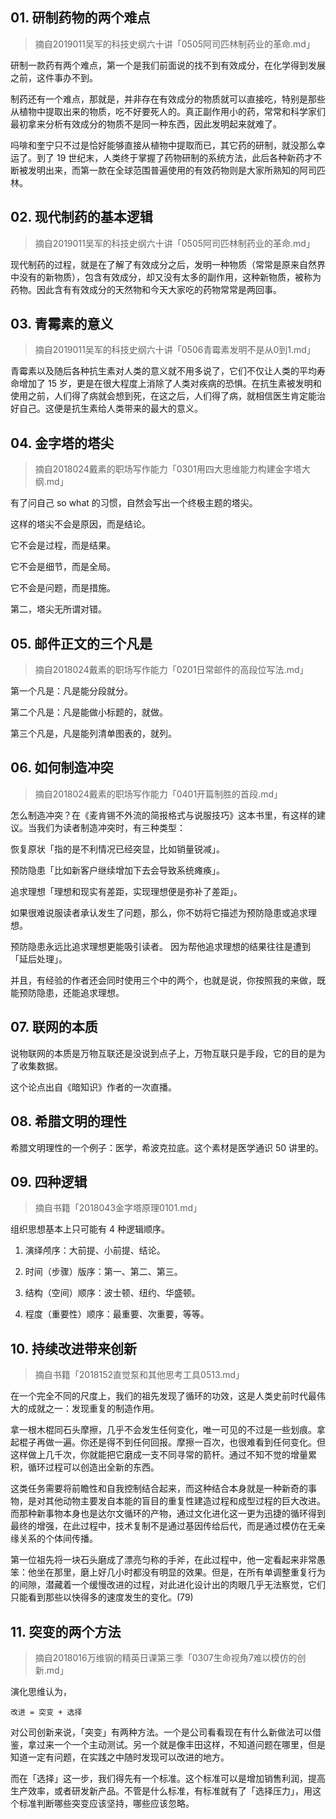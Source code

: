 ## 01. 研制药物的两个难点
> 摘自2019011吴军的科技史纲六十讲「0505阿司匹林制药业的革命.md」

研制一款药有两个难点，第一个是我们前面说的找不到有效成分，在化学得到发展之前，这件事办不到。

制药还有一个难点，那就是，并非存在有效成分的物质就可以直接吃，特别是那些从植物中提取出来的物质，吃不好要死人的。真正副作用小的药，常常和科学家们最初拿来分析有效成分的物质不是同一种东西，因此发明起来就难了。

吗啡和奎宁只不过是恰好能够直接从植物中提取而已，其它药的研制，就没那么幸运了。到了 19 世纪末，人类终于掌握了药物研制的系统方法，此后各种新药才不断被发明出来，而第一款在全球范围普遍使用的有效药物则是大家所熟知的阿司匹林。

## 02. 现代制药的基本逻辑
> 摘自2019011吴军的科技史纲六十讲「0505阿司匹林制药业的革命.md」

现代制药的过程，就是在了解了有效成分之后，发明一种物质（常常是原来自然界中没有的新物质），包含有效成分，却又没有太多的副作用，这种新物质，被称为药物。因此含有有效成分的天然物和今天大家吃的药物常常是两回事。

## 03. 青霉素的意义
> 摘自2019011吴军的科技史纲六十讲「0506青霉素发明不是从0到1.md」

青霉素以及随后各种抗生素对人类的意义就不用多说了，它们不仅让人类的平均寿命增加了 15 岁，更是在很大程度上消除了人类对疾病的恐惧。在抗生素被发明和使用之前，人们得了病就会想到死，在这之后，人们得了病，就相信医生肯定能治好自己。这便是抗生素给人类带来的最大的意义。

## 04. 金字塔的塔尖
> 摘自2018024戴素的职场写作能力「0301用四大思维能力构建金字塔大纲.md」

有了问自己 so what 的习惯，自然会写出一个终极主题的塔尖。

这样的塔尖不会是原因，而是结论。

它不会是过程，而是结果。

它不会是细节，而是全局。

它不会是问题，而是措施。

第二，塔尖无所谓对错。

## 05. 邮件正文的三个凡是
> 摘自2018024戴素的职场写作能力「0201日常邮件的高段位写法.md」

第一个凡是：凡是能分段就分。

第二个凡是：凡是能做小标题的，就做。

第三个凡是，凡是能列清单图表的，就列。

## 06. 如何制造冲突
> 摘自2018024戴素的职场写作能力「0401开篇制胜的首段.md」

怎么制造冲突？在《麦肯锡不外流的简报格式与说服技巧》这本书里，有这样的建议。当我们为读者制造冲突时，有三种类型：

恢复原状「指的是不利情况已经突显，比如销量锐减」。

预防隐患「比如新客户继续增加下去会导致系统瘫痪」。

追求理想「理想和现实有差距，实现理想便是弥补了差距」。

如果很难说服读者承认发生了问题，那么，你不妨将它描述为预防隐患或追求理想。

预防隐患永远比追求理想更能吸引读者。 因为帮他追求理想的结果往往是遭到「延后处理」。

并且，有经验的作者还会同时使用三个中的两个，也就是说，你按照我的来做，既能预防隐患，还能追求理想。

## 07. 联网的本质

说物联网的本质是万物互联还是没说到点子上，万物互联只是手段，它的目的是为了收集数据。

这个论点出自《暗知识》作者的一次直播。

## 08. 希腊文明的理性

希腊文明理性的一个例子：医学，希波克拉底。这个素材是医学通识 50 讲里的。

## 09. 四种逻辑
> 摘自书籍「2018043金字塔原理0101.md」

组织思想基本上只可能有 4 种逻辑顺序。

 1. 演绎颅序：大前提、小前提、结论。

 2. 时间（步骤）版序：第一、第二、第三。
 3. 结构（空间）顺序：波士顿、纽约、华盛顿。
 4. 程度（重要性）顺序：最重要、次重要，等等。

## 10. 持续改进带来创新
> 摘自书籍「2018152直觉泵和其他思考工具0513.md」

在一个完全不同的尺度上，我们的祖先发现了循环的功效，这是人类史前时代最伟大的成就之一：发现重复的制造作用。

拿一根木棍同石头摩擦，几乎不会发生任何变化，唯一可见的不过是一些划痕。拿起棍子再做一遍。你还是得不到任何回报。摩擦一百次，也很难看到任何变化。但这样做上几千次，你就能把它磨成一支不同寻常的箭杆。通过不知不觉的增量累积，循环过程可以创造出全新的东西。

这类任务需要将前瞻性和自我控制结合起来，而这种结合本身就是一种新奇的事物，是对其他动物主要发自本能的盲目的重复性建造过程和成型过程的巨大改进。而那种新事物本身也是达尔文循环的产物，通过文化进化这一更为迅捷的循环得到最终的增强，在此过程中，技术复制不是通过基因传给后代，而是通过模仿在无亲缘关系的个体间传播。

第一位祖先将一块石头磨成了漂亮匀称的手斧，在此过程中，他一定看起来非常愚笨：他坐在那里，磨上好几小时都没有明显的效果。但是，在所有单调整重复行为的间隙，潜藏着一个缓慢改进的过程，对此进化设计出的肉眼几乎无法察觉，它们只能看到那些以快得多的速度发生的变化。(79)

## 11. 突变的两个方法
> 摘自2018016万维钢的精英日课第三季「0307生命视角7难以模仿的创新.md」

演化思维认为，

	改进 = 突变 + 选择

对公司创新来说，「突变」有两种方法。一个是公司看看现在有什么新做法可以借鉴，拿过来一个一个主动测试。另一个就是像丰田这样，不知道问题在哪里，但是知道一定有问题，在实践之中随时发现可以改进的地方。

而在「选择」这一步，我们得先有一个标准。这个标准可以是增加销售利润，提高生产效率，或者研发新产品。不管是什么标准，有标准就有了「选择压力」，用这个标准判断哪些突变应该坚持，哪些应该忽略。
